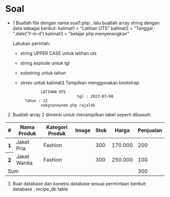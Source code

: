 # Soal 
* 1 Buatlah file dengan nama soal1.php , lalu buatlah array string dengan data sebagai berikut:
    kalimat1 = "Latihan UTS"
    kalimat2 = "Tanggal : ".date('Y-m-d')
    kalimat3 = "belajar php menyenangkan"

    Lakukan perintah:
     - string UPPER CASE untuk latihan uts
     - string explode untuk tgl
     - substring untuk tahun
     - strrev untuk kalimat3
    Tampilkan menggunakan bootstrap

                    LATIHAN UTS
                                    tgl : 2023-03-08
             Tahun : 23
                    nakgnaneynem php rajaleb

2. Buatlah array 2 dimensi untuk menampilkan tabel seperti dibawah:
  
<table class="table">
  <thead>
    <tr>
      <th scope="col">#</th>
      <th scope="col">Nama Produk</th>
      <th scope="col">Kategori Produk</th>
      <th scope="col">Image</th>
      <th scope="col">Stok</th>
      <th scope="col">Harga</th>
      <th scope="col">Penjualan</th>
    </tr>
  </thead>
  <tbody>
    <tr>
      <th scope="row">1</th>
      <td>Jaket Pria</td>
      <td>Fashion</td>
      <td><img src="http://images.thenorthface.com/is/image/TheNorthFace/236x204_CLR/mens-better-than-naked-jacket-AVMH_LC9_hero.png" alt=""></td>
      <td>300</td>
      <td>170.000</td>
      <td>200</td>
      </tr>
    <tr>
      <th scope="row">2</th>
      <td>Jaket Wanita</td>
      <td>Fashion</td>
      <td><img src="http://images.thenorthface.com/is/image/TheNorthFace/236x204_CLR/womens-better-than-naked-jacket-AVKL_NN4_hero.png" alt=""></td>
      <td>300</td>
      <td>250.000</td>
      <td>100</td>
    </tr>
   <tr>
    <td colspan="6">Sum</td>
    <td>300</td>
   </tr>
  </tbody>
</table>


3. Buat database dan koneksi database sesuai permintaan berikut:
  database : recipe_db
  table 
